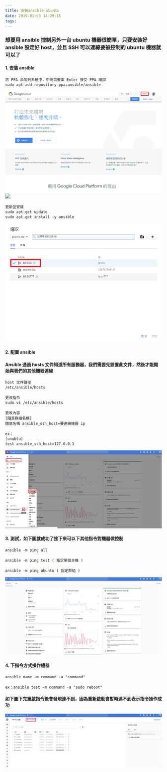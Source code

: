 ```yaml
---
title: 安裝ansible-ubuntu
date: 2019-01-03 14:29:15
tags:
---
```


### 想要用 ansible 控制另外一台 ubuntu 機器很簡單，只要安裝好 ansible 設定好 host，並且 SSH 可以連線要被控制的 ubuntu 機器就可以了

#### 1. 安裝 ansible

```
將 PPA 添加到系統中，中間需要案 Enter 接受 PPA 增加
sudo apt-add-repository ppa:ansible/ansible
```

![ ](images/1.png)
![ ](images/2.png)

```
更新並安裝
sudo apt-get update
sudo apt-get install -y ansible
```

![ ](images/3.png)

#### 2. 配置 ansible

#### Ansible 通過 hosts 文件知道所有服務器，我們需要先設置此文件，然後才能開始與我們的其他機器連線

```
host 文件路徑
/etc/ansible/hosts

更改指令
sudo vi /etc/ansible/hosts

更改內容
[隨意群組名稱]
隨意名稱 ansible_ssh_host=要連線機器 ip

ex：
[unubtu]
test ansible_ssh_host=127.0.0.1
```

![ ](images/4.png)

#### 3. 測試，如下圖就成功了接下來可以下其他指令對機器做控制

```
ansible -m ping all

ansible -m ping test ( 指定單個主機 )

ansible -m ping ubuntu ( 指定群組 )
```

![ ](images/5.png)

#### 4. 下指令方式操作機器

```
ansible name -m command -a "command"

ex：ansible test -m command -a "sudo reboot"
```

#### 如下圖下完重啟指令後會發現連不到，因為重新啟動會暫時連不到表示指令操作成功

![ ](images/6.png)